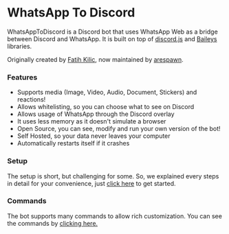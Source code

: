 # WhatsApp To Discord

WhatsAppToDiscord is a Discord bot that uses WhatsApp Web as a bridge between Discord and WhatsApp. It is built on top of [discord.js](https://github.com/discordjs/discord.js) and [Baileys](https://github.com/adiwajshing/Baileys) libraries.

Originally created by [Fatih Kilic](https://github.com/FKLC), now maintained by [arespawn](https://github.com/arespawn).

### Features

- Supports media (Image, Video, Audio, Document, Stickers) and reactions!
- Allows whitelisting, so you can choose what to see on Discord
- Allows usage of WhatsApp through the Discord overlay
- It uses less memory as it doesn't simulate a browser
- Open Source, you can see, modify and run your own version of the bot!
- Self Hosted, so your data never leaves your computer
- Automatically restarts itself if it crashes

### Setup

The setup is short, but challenging for some. So, we explained every steps in detail for your convenience, just [click here](setup.md) to get started.

### Commands

The bot supports many commands to allow rich customization. You can see the commands by [clicking here.](commands.md)
